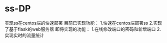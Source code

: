 # ss-DP
实现ss在centos端的快速部署
目前已实现功能：
1.快速在centos端部署ss
2.实现了基于flask的web服务器
即将实现的功能：
1.在线修改端口的密码和新增端口
2.实现实时的流量统计
